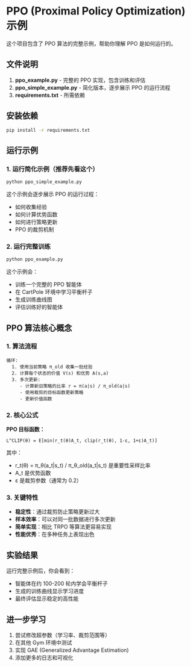 # PPO (Proximal Policy Optimization) 示例

这个项目包含了 PPO 算法的完整示例，帮助你理解 PPO 是如何运行的。

## 文件说明

1. **ppo_example.py** - 完整的 PPO 实现，包含训练和评估
2. **ppo_simple_example.py** - 简化版本，逐步展示 PPO 的运行流程
3. **requirements.txt** - 所需依赖

## 安装依赖

```bash
pip install -r requirements.txt
```

## 运行示例

### 1. 运行简化示例（推荐先看这个）

```bash
python ppo_simple_example.py
```

这个示例会逐步展示 PPO 的运行过程：
- 如何收集经验
- 如何计算优势函数
- 如何进行策略更新
- PPO 的裁剪机制

### 2. 运行完整训练

```bash
python ppo_example.py
```

这个示例会：
- 训练一个完整的 PPO 智能体
- 在 CartPole 环境中学习平衡杆子
- 生成训练曲线图
- 评估训练好的智能体

## PPO 算法核心概念

### 1. 算法流程

```
循环:
  1. 使用当前策略 π_old 收集一批经验
  2. 计算每个状态的价值 V(s) 和优势 A(s,a)
  3. 多次更新:
     - 计算新旧策略的比率 r = π(a|s) / π_old(a|s)
     - 使用裁剪的目标函数更新策略
     - 更新价值函数
```

### 2. 核心公式

**PPO 目标函数：**
```
L^CLIP(θ) = E[min(r_t(θ)A_t, clip(r_t(θ), 1-ε, 1+ε)A_t)]
```

其中：
- r_t(θ) = π_θ(a_t|s_t) / π_θ_old(a_t|s_t) 是重要性采样比率
- A_t 是优势函数
- ε 是裁剪参数（通常为 0.2）

### 3. 关键特性

- **稳定性**：通过裁剪防止策略更新过大
- **样本效率**：可以对同一批数据进行多次更新
- **简单实现**：相比 TRPO 等算法更容易实现
- **性能优秀**：在多种任务上表现出色

## 实验结果

运行完整示例后，你会看到：
- 智能体在约 100-200 轮内学会平衡杆子
- 生成的训练曲线显示学习进度
- 最终评估显示稳定的高性能

## 进一步学习

1. 尝试修改超参数（学习率、裁剪范围等）
2. 在其他 Gym 环境中测试
3. 实现 GAE (Generalized Advantage Estimation)
4. 添加更多的日志和可视化